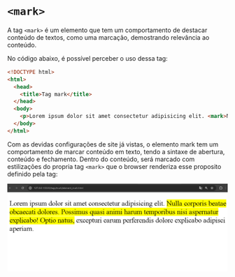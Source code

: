 # `<mark>`

A tag `<mark>` é um elemento que tem um comportamento de destacar conteúdo de textos, como uma marcação, demostrando relevância ao conteúdo.

No código abaixo, é possível perceber o uso dessa tag:

```HTML
<!DOCTYPE html>
<html>
  <head>
    <title>Tag mark</title>
  </head>
  <body>
    <p>Lorem ipsum dolor sit amet consectetur adipisicing elit. <mark>Nulla corporis beatae obcaecati dolores. Possimus quasi animi harum temporibus nisi aspernatur explicabo! Optio natus,</mark> excepturi earum perferendis dolore explicabo adipisci aperiam.</p>
  </body>
</html>
```

Com as devidas configurações de site já vistas, o elemento mark tem um comportamento de marcar conteúdo em texto, tendo a sintaxe de abertura, conteúdo e fechamento. Dentro do conteúdo, será marcado com estilizações do propria tag `<mark>` que o browser renderiza esse proposito definido pela tag:

<div align="center">
  <img src="../../assets/8ELEMENT_MARK.png" alt="1250x500">
</div>
